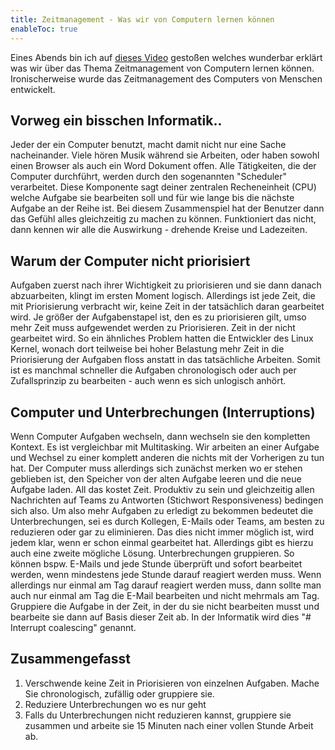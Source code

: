 ```yaml
---
title: Zeitmanagement - Was wir von Computern lernen können
enableToc: true
---
```

Eines Abends bin ich auf [dieses Video](https://www.youtube.com/watch?v=iDbdXTMnOmE) gestoßen welches wunderbar erklärt was wir über das Thema Zeitmanagement von Computern lernen können. Ironischerweise wurde das Zeitmanagement des Computers von Menschen entwickelt.

## Vorweg ein bisschen Informatik..
Jeder der ein Computer benutzt, macht damit nicht nur eine Sache nacheinander. Viele hören Musik während sie Arbeiten, oder haben sowohl einen Browser als auch ein Word Dokument offen. Alle Tätigkeiten, die der Computer durchführt, werden durch den sogenannten "Scheduler" verarbeitet. Diese Komponente sagt deiner zentralen Recheneinheit (CPU) welche Aufgabe sie bearbeiten soll und für wie lange bis die nächste Aufgabe an der Reihe ist. Bei diesem Zusammenspiel hat der Benutzer dann das Gefühl alles gleichzeitig zu machen zu können. Funktioniert das nicht, dann kennen wir alle die Auswirkung - drehende Kreise und Ladezeiten.

## Warum der Computer nicht priorisiert
Aufgaben zuerst nach ihrer Wichtigkeit zu priorisieren und sie dann danach abzuarbeiten, klingt im ersten Moment logisch. Allerdings ist jede Zeit, die mit Priorisierung verbracht wir, keine Zeit in der tatsächlich daran gearbeitet wird. Je größer der Aufgabenstapel ist, den es zu priorisieren gilt, umso mehr Zeit muss aufgewendet werden zu Priorisieren. Zeit in der nicht gearbeitet wird.
So ein ähnliches Problem hatten die Entwickler des Linux Kernel, wonach dort teilweise bei hoher Belastung mehr Zeit in die Priorisierung der Aufgaben floss anstatt in das tatsächliche Arbeiten.
Somit ist es manchmal schneller die Aufgaben chronologisch oder auch per Zufallsprinzip zu bearbeiten - auch wenn es sich unlogisch anhört.

## Computer und Unterbrechungen (Interruptions)
Wenn Computer Aufgaben wechseln, dann wechseln sie den kompletten Kontext. Es ist vergleichbar mit Multitasking. Wir arbeiten an einer Aufgabe und Wechsel zu einer komplett anderen die nichts mit der Vorherigen zu tun hat. Der Computer muss allerdings sich zunächst merken wo er stehen geblieben ist, den Speicher von der alten Aufgabe leeren und die neue Aufgabe laden. All das kostet Zeit.
Produktiv zu sein und gleichzeitig allen Nachrichten auf Teams zu Antworten (Stichwort Responsiveness) bedingen sich also. Um also mehr Aufgaben zu erledigt zu bekommen bedeutet die Unterbrechungen, sei es durch Kollegen, E-Mails oder Teams, am besten zu reduzieren oder gar zu eliminieren.
Das dies nicht immer möglich ist, wird jedem klar, wenn er schon einmal gearbeitet hat. Allerdings gibt es hierzu auch eine zweite mögliche Lösung. Unterbrechungen gruppieren. So können bspw. E-Mails und jede Stunde überprüft und sofort bearbeitet werden, wenn mindestens jede Stunde darauf reagiert werden muss. Wenn allerdings nur einmal am Tag darauf reagiert werden muss, dann sollte man auch nur einmal am Tag die E-Mail bearbeiten und nicht mehrmals am Tag.
Gruppiere die Aufgabe in der Zeit, in der du sie nicht bearbeiten musst und bearbeite sie dann auf Basis dieser Zeit ab.
In der Informatik wird dies "# Interrupt coalescing" genannt.

## Zusammengefasst
1. Verschwende keine Zeit in Priorisieren von einzelnen Aufgaben. Mache Sie chronologisch, zufällig oder gruppiere sie.
2. Reduziere Unterbrechungen wo es nur geht
3. Falls du Unterbrechungen nicht reduzieren kannst, gruppiere sie zusammen und arbeite sie 15 Minuten nach einer vollen Stunde Arbeit ab.